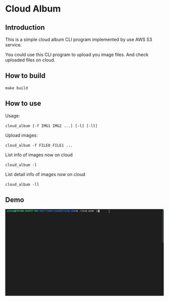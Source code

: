 # Cloud Album

## Introduction

This is a simple cloud album CLI program implemented by use AWS S3 service.

You could use this CLI program to upload you image files. And check uploaded files on cloud.

## How to build
```shell
make build
```

## How to use

Usage:

`cloud_album [-f IMG1 IMG2 ...] [-l] [-ll]`

Upload images:
    
`cloud_album -f FILE0 FILE1 ...`
        
List info of images now on cloud

`cloud_album -l`

List detail info of images now on cloud

`cloud_album -ll`


## Demo

![Demo Gif](./docs/a2.gif)